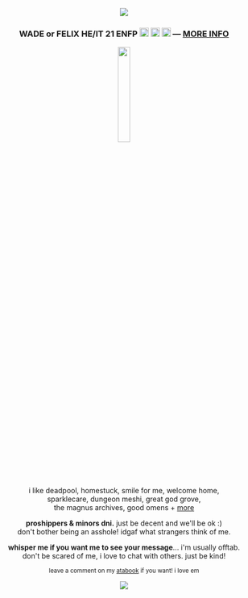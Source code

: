 <p align="center"><img src="https://files.catbox.moe/jqmqvx.png"></p>
<h3 p align="center">WADE or FELIX HE/IT 21 ENFP <img src="https://files.catbox.moe/lyogii.png" height="18px"> <img src="https://files.catbox.moe/od5klh.png" height="18px"> <img src="https://files.catbox.moe/ixdzy3.png" height="18px"> ― <a href="https://funny.straw.page/">MORE INFO</a></h3>
<p align="center"><img src="https://files.catbox.moe/rpminf.png" width="22%"></p>
<p align="center">
i like deadpool, homestuck, smile for me, welcome home, 
<br>sparklecare, dungeon meshi, great god grove, 
<br>the magnus archives, good omens + <a href="https://rentry.co/-spiderman">more</a>
<br>
</p>
<p align="center">
<b>proshippers & minors dni.</b> just be decent and we'll be ok :)
<br>don't bother being an asshole! idgaf what strangers think of me.</p>
<p align="center"><b>whisper me if you want me to see your message</b>... i'm usually offtab.
<br>don't be scared of me, i love to chat with others. just be kind!</p>
<p align="center"><sub>leave a comment on my <a href="https://deadpool.atabook.org/">atabook</a> if you want! i love em</sub></p>
<p align="center"><img src="https://files.catbox.moe/mpyncu.png"></p>
